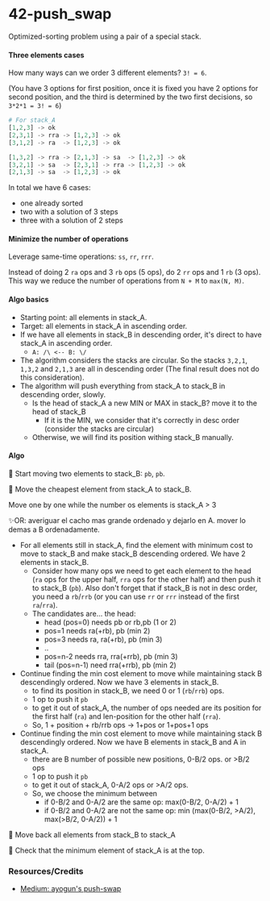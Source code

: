 # 42-push_swap
Optimized-sorting problem using a pair of a special stack.


#### Three elements cases
How many ways can we order 3 different elements? `3! = 6`.

(You have 3 options for first position, once it is fixed you have 2 options for second position, and the third is determined by the two first decisions, so `3*2*1 = 3! = 6`)
``` python
# For stack_A
[1,2,3] -> ok
[2,3,1] -> rra -> [1,2,3] -> ok
[3,1,2] -> ra  -> [1,2,3] -> ok

[1,3,2] -> rra -> [2,1,3] -> sa  -> [1,2,3] -> ok
[3,2,1] -> sa  -> [2,3,1] -> rra -> [1,2,3] -> ok
[2,1,3] -> sa  -> [1,2,3] -> ok
```

In total we have 6 cases: 
- one already sorted
- two with a solution of 3 steps
- three with a solution of 2 steps

#### Minimize the number of operations

Leverage same-time operations: `ss`, `rr`, `rrr`.

Instead of doing 2 `ra` ops and 3 `rb` ops (5 ops), do 2 `rr` ops and 1 `rb` (3 ops).
This way we reduce the number of operations from `N + M` to `max(N, M)`.

#### Algo basics
- Starting point: all elements in stack_A.
- Target: all elements in stack_A in ascending order.
- If we have all elements in stack_B in descending order, it's direct to have stack_A in ascending order.
	- `A: /\ <-- B: \/`
- The algorithm considers the stacks are circular. So the stacks `3,2,1`, `1,3,2` and `2,1,3` are all in descending order (The final result does not do this consideration).
- The algorithm will push everything from stack_A to stack_B in descending order, slowly.
	- Is the head of stack_A a new MIN or MAX in stack_B? move it to the head of stack_B
		- If it is the MIN, we consider that it's correctly in desc order (consider the stacks are circular)
	- Otherwise, we will find its position withing stack_B manually.

#### Algo
🔸 Start moving two elements to stack_B: `pb`, `pb`.

🔸 Move the cheapest element from stack_A to stack_B.

Move one by one while the number os elements is stack_A > 3

✨OR: averiguar el cacho mas grande ordenado y dejarlo en A. mover lo demas a B ordenadamente.

- For all elements still in stack_A, find the element with minimum cost to move to stack_B and make stack_B descending ordered. We have 2 elements in stack_B.
	- Consider how many ops we need to get each element to the head (`ra` ops for the upper half, `rra` ops for the other half) and then push it to stack_B (`pb`). Also don't forget that if stack_B is not in desc order, you need a `rb`/`rrb` (or you can use `rr` or `rrr` instead of the first `ra`/`rra`).
	- The candidates are... the head:
		- head (pos=0) needs pb or rb,pb (1 or 2)
		- pos=1 needs ra(+rb),  pb (min 2)
		- pos=3 needs ra, ra(+rb), pb (min 3)
		- ..
		- pos=n-2 needs rra, rra(+rrb), pb (min 3)
		- tail (pos=n-1) need rra(+rrb), pb (min 2)
- Continue finding the min cost element to move while maintaining stack B descendingly ordered. Now we have 3 elements in stack_B.
	- to find its position in stack_B, we need 0 or 1 (`rb`/`rrb`) ops.
	- 1 op to push it `pb`
	- to get it out of stack_A, the number of ops needed are its position for the first half (`ra`) and len-position for the other half (`rra`).
	- So, 1 + position + rb/rrb ops -> 1+pos or 1+pos+1 ops
- Continue finding the min cost element to move while maintaining stack B descendingly ordered. Now we have B elements in stack_B and A in stack_A.
	- there are B number of possible new positions, 0-B/2 ops. or >B/2 ops
	- 1 op to push it `pb`
	- to get it out of stack_A, 0-A/2 ops or >A/2 ops.
	- So, we choose the minimum between 
		- if 0-B/2 and 0-A/2 are the same op: max(0-B/2, 0-A/2) + 1
		- if 0-B/2 and 0-A/2 are not the same op: min (max(0-B/2, >A/2), max(>B/2, 0-A/2)) + 1

🔸 Move back all elements from stack_B to stack_A

🔸 Check that the minimum element of stack_A is at the top.




### Resources/Credits
- [Medium: ayogun's push-swap](https://medium.com/@ayogun/push-swap-c1f5d2d41e97)